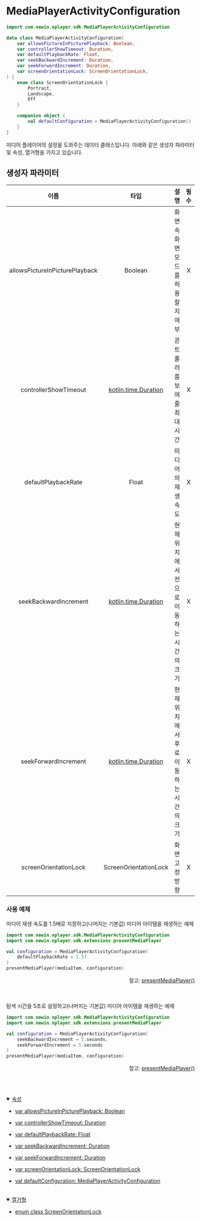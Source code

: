 # MediaPlayerActivityConfiguration

```kotlin
import com.newin.nplayer.sdk.MediaPlayerActivityConfiguration
```

```kotlin
data class MediaPlayerActivityConfiguration(
    var allowsPictureInPicturePlayback: Boolean,
    var controllerShowTimeout: Duration,
    var defaultPlaybackRate: Float,
    var seekBackwardIncrement: Duration,
    var seekForwardIncrement: Duration,
    var screenOrientationLock: ScreenOrientationLock,
) {
    enum class ScreenOrientationLock {
        Portrait,
        Landscape,
        Off
    }

    companion object {
        val defaultConfiguration = MediaPlayerActivityConfiguration()
    }
}
```

미디어 플레이어의 설정을 도와주는 데이터 클래스입니다. 아래와 같은 생성자 파라미터 및 속성, 열거형을 가지고 있습니다.

## 생성자 파라미터
|이름|타입|설명|필수|기본값|
|:--:|:--:|--|:--:|:--:|
|allowsPictureInPicturePlayback|Boolean|화면 속 화면 모드를 허용할 지 여부|X|true|
|controllerShowTimeout|[kotlin.time.Duration](https://kotlinlang.org/api/latest/jvm/stdlib/kotlin.time/-duration/)|콘트롤러를 보여줄 최대 시간|X|5초|
|defaultPlaybackRate|Float|미디어의 재생 속도|X|1.0|
|seekBackwardIncrement|[kotlin.time.Duration](https://kotlinlang.org/api/latest/jvm/stdlib/kotlin.time/-duration/)|현재 위치에서 전으로 이동하는 시간의 크기|X|10초|
|seekForwardIncrement|[kotlin.time.Duration](https://kotlinlang.org/api/latest/jvm/stdlib/kotlin.time/-duration/)|현재 위치에서 후로 이동하는 시간의 크기|X|10초|
|screenOrientationLock|ScreenOrientationLock|화면 고정 방향|X|Off|

### 사용 예제
미디어 재생 속도를 1.5배로 지정하고(나머지는 기본값) 미디어 아이템을 재생하는 예제
```kotlin
import com.newin.nplayer.sdk.MediaPlayerActivityConfiguration
import com.newin.nplayer.sdk.extensions.presentMediaPlayer

val configuration = MediaPlayerActivityConfiguration(
    defaultPlaybackRate = 1.5f
)
presentMediaPlayer(mediaItem, configuration)
```
<div align="right">
참고: <a href="../context/home.md#presentmediaplayer">presentMediaPlayer()</a>
</div>

<br><br>
탐색 시간을 5초로 설정하고(나머지는 기본값) 미디어 아이템을 재생하는 예제
```kotlin
import com.newin.nplayer.sdk.MediaPlayerActivityConfiguration
import com.newin.nplayer.sdk.extensions.presentMediaPlayer

val configuration = MediaPlayerActivityConfiguration(
    seekBackwardIncrement = 5.seconds, 
    seekForwardIncrement = 5.seconds
)
presentMediaPlayer(mediaItem, configuration)
```
<div align="right">
참고: <a href="../context/home.md#presentmediaplayer">presentMediaPlayer()</a>
</div>


<br><br>
<details open>
<summary>
    <a href="./details.md#속성">속성</a>
</summary>

* [var allowsPictureInPicturePlayback: Boolean](./details.md#allowspictureinpictureplayback)

* [var controllerShowTimeout: Duration](./details.md#controllershowtimeout)

* [var defaultPlaybackRate: Float](./details.md#defaultplaybackrate)

* [var seekBackwardIncrement: Duration](./details.md#seekbackwardincrement)

* [var seekForwardIncrement: Duration](./details.md#seekforwardincrement)

* [var screenOrientationLock: ScreenOrientationLock](./details.md#screenorientationlock)

* [val defaultConfiguration: MediaPlayerActivityConfiguration](./details.md#defaultconfiguration)

</details>
<br>

<details open>
<summary>
    <a href="./details.md#열거형">열거형</a>
</summary>

* [enum class ScreenOrientationLock](./details.md#screenorientationlock)
    
</details>
<br>
